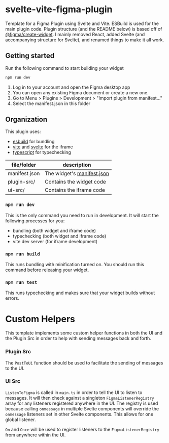 # svelte-vite-figma-plugin
Template for a Figma Plugin using Svelte and Vite. ESBuild is used for the main plugin code. Plugin structure (and the README below) is based off of [@figma/create-widget](https://www.npmjs.com/package/@figma/create-widget). I mainly removed React, added Svelte (and accompanying structure for Svelte), and renamed things to make it all work.

## Getting started

Run the following command to start building your widget

```bash
npm run dev
```

1. Log in to your account and open the Figma desktop app
2. You can open any existing Figma document or create a new one.
3. Go to Menu > Plugins > Development > "Import plugin from manifest..."
4. Select the manifest.json in this folder

## Organization

This plugin uses:

- [esbuild](https://esbuild.github.io/) for bundling
- [vite](https://vitejs.dev/) and [svelte](https://svelte.dev/) for the iframe
- [typescript](https://www.typescriptlang.org/) for typechecking

| file/folder   | description                                                                      |
| ------------- | -------------------------------------------------------------------------------- |
| manifest.json | The widget's [manifest.json](https://www.figma.com/widget-docs/widget-manifest/) |
| plugin-src/   | Contains the widget code                                                         |
| ui-src/       | Contains the iframe code                                                         |

### `npm run dev`

This is the only command you need to run in development. It will start the following processes for you:

- bundling (both widget and iframe code)
- typechecking (both widget and iframe code)
- vite dev server (for iframe development)

### `npm run build`

This runs bundling with minification turned on. You should run this command before releasing your widget.

### `npm run test`

This runs typechecking and makes sure that your widget builds without errors.


# Custom Helpers

This template implements some custom helper functions in both the UI and the Plugin Src in order to help with sending messages back and forth. 

### Plugin Src

The `PostToUi` function should be used to facilitate the sending of messages to the UI.

### UI Src

`ListenToFigma` is called in `main.ts` in order to tell the UI to listen to messages. It will then check against a singleton `FigmaListenerRegistry` array for any listeners registered anywhere in the UI. The registry is used because calling `onmessage` in multiple Svelte components will override the `onmessage` listeners set in other Svelte components. This allows for one global listener.

`On` and `Once` will be used to register listeners to the `FigmaListenerRegistry` from anywhere within the UI.
